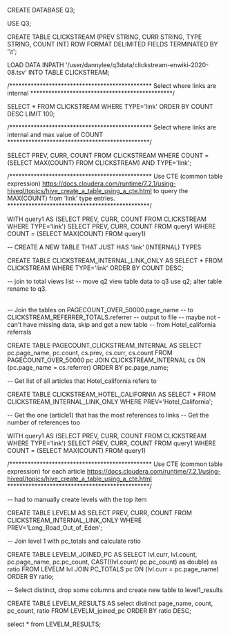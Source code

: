 
CREATE DATABASE Q3;

USE Q3;

CREATE TABLE CLICKSTREAM
    (PREV STRING,
    CURR STRING,
    TYPE STRING,
    COUNT INT)
ROW FORMAT DELIMITED
FIELDS TERMINATED BY '\t';

LOAD DATA INPATH '/user/dannylee/q3data/clickstream-enwiki-2020-08.tsv' 
    INTO TABLE CLICKSTREAM;

/***********************************************
    Select where links are internal
***********************************************/

SELECT * FROM CLICKSTREAM
WHERE TYPE='link'
ORDER BY COUNT DESC
LIMIT 100;
    
/***********************************************
    Select where links are internal and 
    max value of COUNT
***********************************************/

SELECT PREV, CURR, COUNT 
FROM CLICKSTREAM
WHERE COUNT = (SELECT MAX(COUNT) FROM CLICKSTREAM)
AND TYPE='link';


/***********************************************
    Use CTE (common table expression) 
    https://docs.cloudera.com/runtime/7.2.1/using-hiveql/topics/hive_create_a_table_using_a_cte.html
    to query the MAX(COUNT) from 'link' type 
    entries.
***********************************************/

WITH query1 AS 
    (SELECT PREV, CURR, COUNT FROM CLICKSTREAM  WHERE TYPE='link')
    SELECT PREV, CURR, COUNT FROM query1 WHERE 
        COUNT = (SELECT MAX(COUNT) FROM query1)


-- CREATE A NEW TABLE THAT JUST HAS 'link' (INTERNAL) TYPES

CREATE TABLE CLICKSTREAM_INTERNAL_LINK_ONLY AS
SELECT * FROM CLICKSTREAM
WHERE TYPE='link'
ORDER BY COUNT DESC;


-- join to total views list
-- move q2 view table data to q3
use q2;
alter table <table> rename to q3.<table>


-- Join the tables on PAGECOUNT_OVER_50000.page_name
--                    to CLICKSTREAM_REFERRER_TOTALS.referrer
-- output to file
-- maybe not - can't have missing data, skip and get a new table
-- from Hotel_california referrals

CREATE TABLE PAGECOUNT_CLICKSTREAM_INTERNAL AS
SELECT pc.page_name, pc.count, cs.prev, cs.curr, cs.count
FROM PAGECOUNT_OVER_50000 pc JOIN CLICKSTREAM_INTERNAL cs
ON (pc.page_name = cs.referrer)
ORDER BY pc.page_name;


-- Get list of all articles that Hotel_california refers to 

CREATE TABLE CLICKSTREAM_HOTEL_CALIFORNIA AS
SELECT * FROM CLICKSTREAM_INTERNAL_LINK_ONLY 
WHERE PREV='Hotel_California';

-- Get the one (article1) that has the most references to links
-- Get the number of references too

WITH query1 AS 
    (SELECT PREV, CURR, COUNT FROM CLICKSTREAM  WHERE TYPE='link')
    SELECT PREV, CURR, COUNT FROM query1 WHERE 
        COUNT = (SELECT MAX(COUNT) FROM query1)
        
        
/***********************************************
    Use CTE (common table expression) for each article
    https://docs.cloudera.com/runtime/7.2.1/using-hiveql/topics/hive_create_a_table_using_a_cte.html
***********************************************/
       
-- had to manually create levels with the top item 

CREATE TABLE LEVELM AS
SELECT PREV, CURR, COUNT FROM CLICKSTREAM_INTERNAL_LINK_ONLY 
WHERE PREV='Long_Road_Out_of_Eden';

-- Join level 1 with pc_totals and calculate ratio

CREATE TABLE LEVELM_JOINED_PC AS
SELECT lvl.curr, lvl.count, pc.page_name, pc.pc_count, 
    CAST((lvl.count/ pc.pc_count) as double) as ratio
FROM LEVELM lvl JOIN PC_TOTALS pc
ON (lvl.curr = pc.page_name)
ORDER BY ratio;

-- Select distinct, drop some columns and create new table to level1_results

CREATE TABLE LEVELM_RESULTS AS
select distinct page_name, count, pc_count, ratio 
FROM LEVELM_joined_pc
ORDER BY ratio DESC;

select * from LEVELM_RESULTS;
